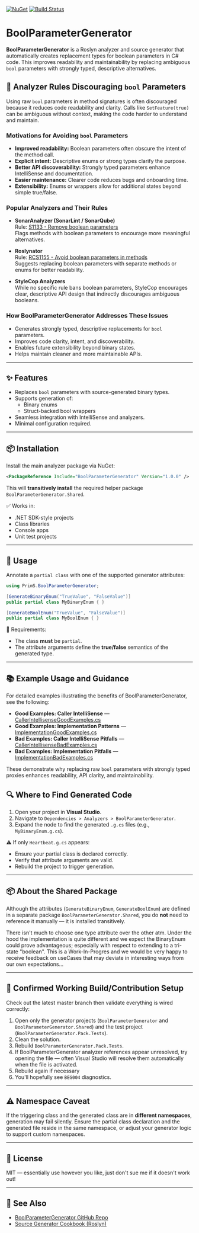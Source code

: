 ﻿[![NuGet](https://img.shields.io/nuget/vpre/BoolParameterGenerator?label=NuGet)](https://www.nuget.org/packages/BoolParameterGenerator/)
[![Build Status](https://github.com/9swampy/BoolEnumGenerator/actions/workflows/nuget-publish.yml/badge.svg?branch=master)](https://github.com/9swampy/BoolEnumGenerator/actions/workflows/nuget-publish.yml)
# BoolParameterGenerator

**BoolParameterGenerator** is a Roslyn analyzer and source generator that automatically creates replacement types for boolean parameters in C# code. This improves readability and maintainability by replacing ambiguous `bool` parameters with strongly typed, descriptive alternatives.

## 🚫 Analyzer Rules Discouraging `bool` Parameters

Using raw `bool` parameters in method signatures is often discouraged because it reduces code readability and clarity. Calls like `SetFeature(true)` can be ambiguous without context, making the code harder to understand and maintain.

### Motivations for Avoiding `bool` Parameters

- **Improved readability:** Boolean parameters often obscure the intent of the method call.  
- **Explicit intent:** Descriptive enums or strong types clarify the purpose.  
- **Better API discoverability:** Strongly typed parameters enhance IntelliSense and documentation.  
- **Easier maintenance:** Clearer code reduces bugs and onboarding time.  
- **Extensibility:** Enums or wrappers allow for additional states beyond simple true/false.

### Popular Analyzers and Their Rules

- **SonarAnalyzer (SonarLint / SonarQube)**  
  Rule: [S1133 - Remove boolean parameters](https://rules.sonarsource.com/csharp/RSPEC-1133)  
  Flags methods with boolean parameters to encourage more meaningful alternatives.

- **Roslynator**  
  Rule: [RCS1155 - Avoid boolean parameters in methods](https://github.com/JosefPihrt/Roslynator/blob/master/docs/analyzers/RCS1155.md)  
  Suggests replacing boolean parameters with separate methods or enums for better readability.

- **StyleCop Analyzers**  
  While no specific rule bans boolean parameters, StyleCop encourages clear, descriptive API design that indirectly discourages ambiguous booleans.

### How BoolParameterGenerator Addresses These Issues

- Generates strongly typed, descriptive replacements for `bool` parameters.  
- Improves code clarity, intent, and discoverability.  
- Enables future extensibility beyond binary states.  
- Helps maintain cleaner and more maintainable APIs.

---

## ✨ Features

- Replaces `bool` parameters with source-generated binary types.
- Supports generation of:
  - Binary enums
  - Struct-backed bool wrappers
- Seamless integration with IntelliSense and analyzers.
- Minimal configuration required.

---

## 📦 Installation

Install the main analyzer package via NuGet:

```xml
<PackageReference Include="BoolParameterGenerator" Version="1.0.0" />
```

This will **transitively install** the required helper package `BoolParameterGenerator.Shared`.

✅ Works in:
- .NET SDK-style projects
- Class libraries
- Console apps
- Unit test projects

---

## 🚀 Usage

Annotate a `partial class` with one of the supported generator attributes:

```csharp
using PrimS.BoolParameterGenerator;

[GenerateBinaryEnum("TrueValue", "FalseValue")]
public partial class MyBinaryEnum { }

[GenerateBoolEnum("TrueValue", "FalseValue")]
public partial class MyBoolEnum { }
```

🔧 Requirements:
- The class **must** be `partial`.
- The attribute arguments define the **true/false** semantics of the generated type.

---

## 📚 Example Usage and Guidance

For detailed examples illustrating the benefits of BoolParameterGenerator, see the following:

- **Good Examples: Caller IntelliSense** — [CallerIntellisenseGoodExamples.cs](./BoolParameterGenerator.Github.Example/CallerIntellisenseGoodExamples.cs)  
- **Good Examples: Implementation Patterns** — [ImplementationGoodExamples.cs](./BoolParameterGenerator.Github.Example/ImplementationGoodExamples.cs)  
- **Bad Examples: Caller IntelliSense Pitfalls** — [CallerIntellisenseBadExamples.cs](./BoolParameterGenerator.Github.Example/CallerIntellisenseBadExamples.cs)  
- **Bad Examples: Implementation Pitfalls** — [ImplementationBadExamples.cs](./BoolParameterGenerator.Github.Example/ImplementationBadExamples.cs)  

These demonstrate why replacing raw `bool` parameters with strongly typed proxies enhances readability, API clarity, and maintainability.

## 🔍 Where to Find Generated Code

1. Open your project in **Visual Studio**.
2. Navigate to `Dependencies > Analyzers > BoolParameterGenerator`.
3. Expand the node to find the generated `.g.cs` files (e.g., `MyBinaryEnum.g.cs`).

⚠️ If only `Heartbeat.g.cs` appears:
- Ensure your partial class is declared correctly.
- Verify that attribute arguments are valid.
- Rebuild the project to trigger generation.

---

## 📦 About the Shared Package

Although the attributes (`GenerateBinaryEnum`, `GenerateBoolEnum`) are defined in a separate package `BoolParameterGenerator.Shared`, you do **not** need to reference it manually — it is installed transitively.

There isn't much to choose one type attribute over the other atm. Under the hood the implementation is quite different and we expect the BinaryEnum could prove advantageous; especially with respect to extending to a tri-state "boolean". This is a Work-In-Progres and we would be very happy to receive feedback on useCases that may deviate in interesting ways from our own expectations...

---

## 🧪 Confirmed Working Build/Contribution Setup

Check out the latest master branch then validate everything is wired correctly:
1. Open only the generator projects (`BoolParameterGenerator` and `BoolParameterGenerator.Shared`) and the test project (`BoolParameterGenerator.Pack.Tests`).
2. Clean the solution.
3. Rebuild `BoolParameterGenerator.Pack.Tests`.
4. If BoolParameterGenerator analyzer references appear unresolved, try opening the file — often Visual Studio will resolve them automatically when the file is activated.
5. Rebuild again if necessary
1. You'll hopefully see `BEG004` diagnostics.

---

## ⚠️ Namespace Caveat

If the triggering class and the generated class are in **different namespaces**, generation may fail silently. Ensure the partial class declaration and the generated file reside in the same namespace, or adjust your generator logic to support custom namespaces.

---

## 📄 License

MIT — essentially use however you like, just don't sue me if it doesn't work out!

---

## 🧵 See Also

- [BoolParameterGenerator GitHub Repo](https://github.com/9swampy/BoolEnumGenerator)
- [Source Generator Cookbook (Roslyn)](https://github.com/dotnet/roslyn/blob/main/docs/features/source-generators.cookbook.md)
